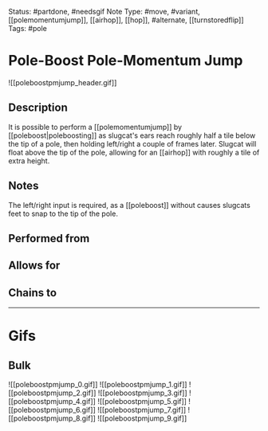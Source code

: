 Status: #partdone, #needsgif 
Note Type: #move, #variant, [[polemomentumjump]], [[airhop]], [[hop]], #alternate, [[turnstoredflip]]
Tags: #pole 

# Pole-Boost Pole-Momentum Jump
![[poleboostpmjump_header.gif]]
## Description
It is possible to perform a [[polemomentumjump]] by [[poleboost|poleboosting]] as slugcat's ears reach roughly half a tile below the tip of a pole, then holding left/right a couple of frames later. Slugcat will float above the tip of the pole, allowing for an [[airhop]] with roughly a tile of extra height.

## Notes
The left/right input is required, as a [[poleboost]] without causes slugcats feet to snap to the tip of the pole.

## Performed from


## Allows for


## Chains to


___
# Gifs
## Bulk
![[poleboostpmjump_0.gif]]
![[poleboostpmjump_1.gif]]
![[poleboostpmjump_2.gif]]
![[poleboostpmjump_3.gif]]
![[poleboostpmjump_4.gif]]
![[poleboostpmjump_5.gif]]
![[poleboostpmjump_6.gif]]
![[poleboostpmjump_7.gif]]
![[poleboostpmjump_8.gif]]
![[poleboostpmjump_9.gif]]
